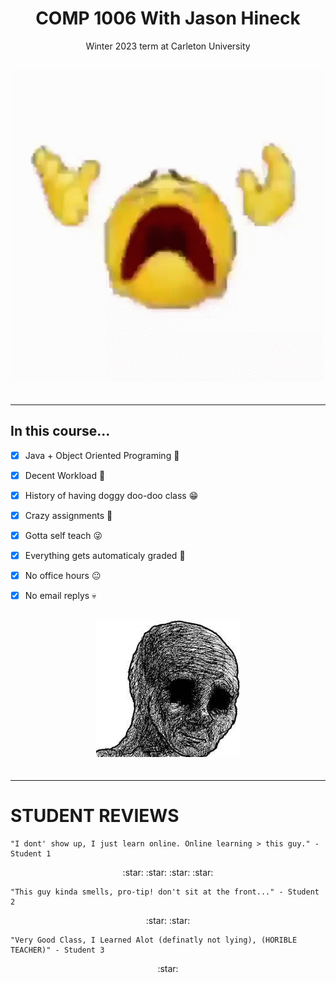 <html>
<h1 align="center"> COMP 1006 With Jason Hineck </h1>
<p align="center"> Winter 2023 term at Carleton University </p>
    
<div align="center"style="font-size:30px;">

![Suffer.gif](https://github.com/MessyToilet/COMP-1006/blob/main/Assets/suffer.gif)

</div>

</html>

---

## In this course...

- [x] Java + Object Oriented Programing :hugs:
- [x] Decent Workload :money_mouth_face:
- [x] History of having doggy doo-doo class :grin:
- [x] Crazy assignments :thinking:
- [x] Gotta self teach :stuck_out_tongue_winking_eye:
- [x] Everything gets automaticaly graded :vomiting_face:
- [x] No office hours :neutral_face:
- [x] No email replys :skull:



<html>
<div align="center"style="font-size:30px;">

![Doomer](/Assets/Doomer.jpg "Doomer.jpg")

</div>
</html>

---
# STUDENT REVIEWS

    "I dont' show up, I just learn online. Online learning > this guy." - Student 1

<p align="center"> :star: :star: :star: :star: </p>

    "This guy kinda smells, pro-tip! don't sit at the front..." - Student 2

 <p align="center"> :star: :star: </p>   

    "Very Good Class, I Learned Alot (definatly not lying), (HORIBLE TEACHER)" - Student 3

 <p align="center"> :star: </p>   